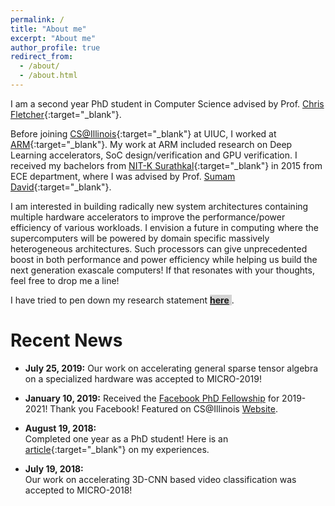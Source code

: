 ```yaml
---
permalink: /
title: "About me"
excerpt: "About me"
author_profile: true
redirect_from: 
  - /about/
  - /about.html
---
```


I am a second year PhD student in Computer Science advised by Prof. [Chris Fletcher](http://cwfletcher.net){:target="_blank"}. 

Before joining [CS@Illinois](https://cs.illinois.edu){:target="_blank"} at UIUC, I worked at [ARM](https://www.arm.com){:target="_blank"}. My work at ARM included research on Deep Learning accelerators, SoC design/verification and GPU verification. I received my bachelors from [NIT-K Surathkal](http://www.nitk.ac.in){:target="_blank"} in 2015 from ECE department, where I was advised by Prof. [Sumam David](http://sumam.nitk.ac.in){:target="_blank"}.

I am interested in building radically new system architectures containing multiple hardware accelerators to improve the performance/power efficiency of various workloads. I envision a future in computing where the supercomputers will be powered by domain specific massively heterogeneous architectures. Such processors can give unprecedented boost in both performance and power efficiency while helping us build the next generation exascale computers! If that resonates with your thoughts, feel free to drop me a line!

I have tried to pen down my research statement <span style="color:blue;background:lightgray"> **[here](https://www.kartikhegde.net/files/research_statement.pdf)** </span>.



Recent News
======
- **July 25, 2019:** 
    Our work on accelerating general sparse tensor algebra on a specialized hardware was accepted to MICRO-2019!
    
- **January 10, 2019:** 
    Received the [Facebook PhD Fellowship](https://research.fb.com/programs/fellowship/) for 2019-2021! Thank you Facebook! Featured on CS@Illinois [Website](https://cs.illinois.edu/news/kartik-hegde-awarded-facebook-fellowship-plan-rev-deep-learning-mobile-devices/).

- **August 19, 2018:**  
    Completed one year as a PhD student! Here is an [article](https://medium.com/@hegdekartik7/first-year-of-ph-d-experiences-dos-and-donts-e3577e2ce161){:target="_blank"} on my experiences.

- **July 19, 2018:**  
    Our work on accelerating 3D-CNN based video classification was accepted to MICRO-2018!
